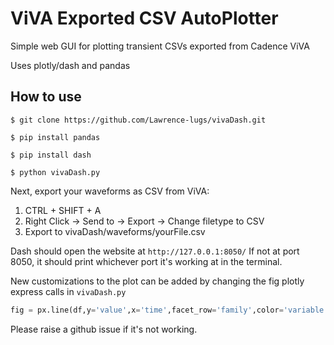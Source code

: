 # ViVA Exported CSV AutoPlotter

Simple web GUI for plotting transient CSVs exported from Cadence ViVA

Uses plotly/dash and pandas

## How to use

`$ git clone https://github.com/Lawrence-lugs/vivaDash.git`

`$ pip install pandas`

`$ pip install dash`

`$ python vivaDash.py`

Next, export your waveforms as CSV from ViVA:
1. CTRL + SHIFT + A
2. Right Click -> Send to -> Export -> Change filetype to CSV
3. Export to vivaDash/waveforms/yourFile.csv

Dash should open the website at `http://127.0.0.1:8050/`
If not at port 8050, it should print whichever port it's working at in the terminal.

New customizations to the plot can be added by changing the fig plotly express calls in `vivaDash.py`

```Python
fig = px.line(df,y='value',x='time',facet_row='family',color='variable')
```

Please raise a github issue if it's not working.